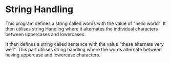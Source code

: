 
# String Handling

This program defines a string called words with the value of "hello world". It then utilises string Handling where it alternates the individual characters between uppercases and lowercases.

It then defines a string called sentence with the value "these alternate very well". This part utilises string handling where the words alternate between having uppercase and lowercase characters.
